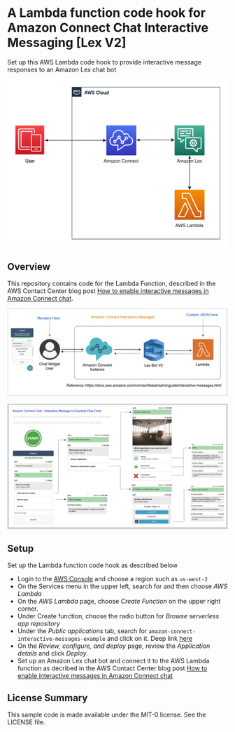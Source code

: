 # A Lambda function code hook for Amazon Connect Chat Interactive Messaging [Lex V2]

Set up this AWS Lambda code hook to provide interactive message responses to an Amazon Lex chat bot

![Lex Lambda Hook Diagram](./AmazonConnectLexLambdaArchitecture.png)

## Overview
This repository contains code for the Lambda Function, described in the AWS Contact Center blog post [How to enable interactive messages in Amazon Connect chat](https://aws.amazon.com/blogs/contact-center/easily-set-up-interactive-messages-for-your-amazon-connect-chatbot/).

![Interactive Message Diagram](./interactive-message-diagram.png)

![Interactive Message Flow Chart](InteractiveMessageUIExample_FlowChart.png)

## Setup
Set up the Lambda function code hook as described below

* Login to the [AWS Console](https://console.aws.amazon.com/console/home) and choose a region such as `us-west-2`
* On the Services menu in the upper left, search for and then choose *AWS Lambda*
* On the *AWS Lambda* page, choose *Create Function* on the upper right corner. 
* Under Create function, choose the radio button for *Browse serverless app repository*
* Under the *Public applications* tab, search for `amazon-connect-interactive-messages-example` and click on it. Deep link [here](https://serverlessrepo.aws.amazon.com/applications/us-west-2/841676849665/amazon-connect-interactive-messages-example)
* On the *Review, configure, and deploy* page, review the *Application details* and click *Deploy*.
* Set up an Amazon Lex chat bot and connect it to the AWS Lambda function as decribed in the AWS Contact Center blog post [How to enable interactive messages in Amazon Connect chat](https://aws.amazon.com/blogs/contact-center/easily-set-up-interactive-messages-for-your-amazon-connect-chatbot/)

## License Summary

This sample code is made available under the MIT-0 license. See the LICENSE file.
